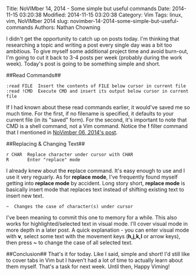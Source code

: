 Title: NoVIMber 14, 2014 - Some simple but useful commands
Date: 2014-11-15 03:20:38
Modified: 2014-11-15 03:20:38
Category: Vim
Tags: linux, vim, NoVIMber 2014
slug: novimber-14-2014-some-simple-but-useful-commands
Authors: Nathan Chowning

I didn't get the opportunity to catch up on posts today. I'm thinking that researching a topic and writing a post every single day was a bit too ambitious. To give myself some additional project time and avoid burn-out, I'm going to cut it back to 3-4 posts per week (probably during the work week). Today's post is going to be something simple and short.

##Read Commands##

```
:read FILE  Insert the contents of FILE below cursor in current file
:read !CMD  Execute CMD and insert its output below cursor in current file
```

If I had known about these read commands earlier, it would've saved me so much time. For the first, if no filename is specified, it defaults to your current file (in its "saved" form). For the second, it's important to note that CMD is a shell command, not a Vim command. Notice the **!** filter command that I mentioned in <a href="http://nathan.chowning.me/blog/post/novimber-06-2014-the-much-neglected-command-line-mode/">NoVimber 06, 2014's post</a>.

##Replacing & Changing Text##

```
r CHAR  Replace character under cursor with CHAR
R       Enter "replace" mode
```

I already knew about the **r**eplace command. It's easy enough to use and I use it very reguarly. As for **replace mode**, I've frequently found myself getting into **replace mode** by accident. Long story short, **replace mode** is basically insert mode that replaces text instead of shifting existing text to insert new text.

```
~  Changes the case of character(s) under cursor
```

I've been meaning to commit this one to memory for a while. This also works for highlighted/selected text in visual mode. I'll cover visual mode in more depth in a later post. A quick explanation - you can enter visual mode with **v**, select some text with the movement keys (**h,j,k,l** or arrow keys), then press **~** to change the case of all selected text.

##Conclusion##
That's it for today. Like I said, simple and short! I'd still like to cover tabs in Vim but I haven't had a lot of time to actually learn about them myself. That's a task for next week. Until then, Happy Viming!
